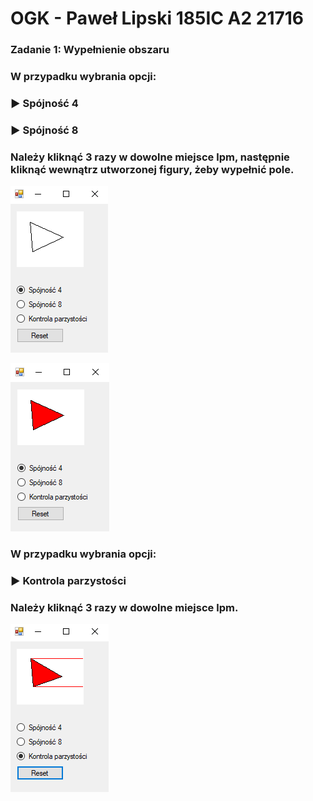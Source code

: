 # OGK - Paweł Lipski 185IC A2 21716

### Zadanie 1: Wypełnienie obszaru

### W przypadku wybrania opcji:
### ► Spójność 4
### ► Spójność 8

### Należy kliknąć 3 razy w dowolne miejsce lpm, następnie kliknąć wewnątrz utworzonej figury, żeby wypełnić pole.

![Alt Text](img/obr1.png)

![Alt Text](img/obr2.png)

### W przypadku wybrania opcji:
### ► Kontrola parzystości

### Należy kliknąć 3 razy w dowolne miejsce lpm.

![Alt Text](img/obr3.png)